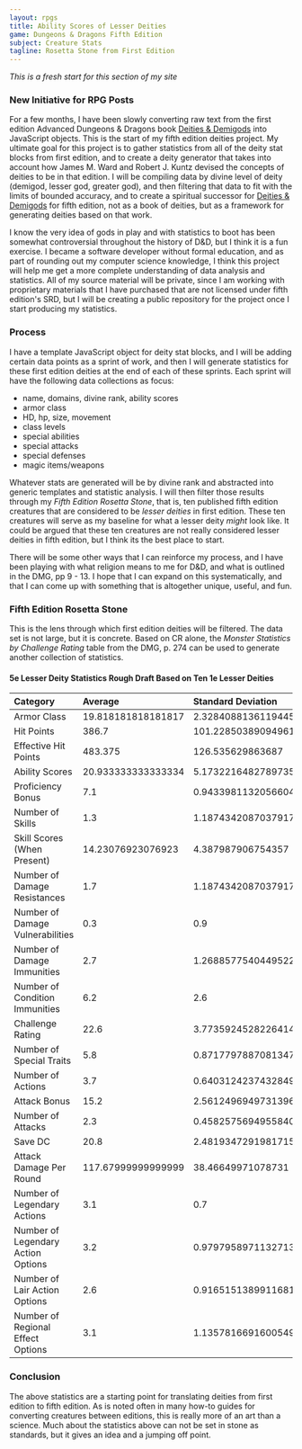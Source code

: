 ```yaml
---
layout: rpgs
title: Ability Scores of Lesser Deities
game: Dungeons & Dragons Fifth Edition
subject: Creature Stats
tagline: Rosetta Stone from First Edition
---
```

*This is a fresh start for this section of my site*

### New Initiative for RPG Posts
For a few months, I have been slowly converting raw text from the first edition Advanced Dungeons & Dragons book <u>Deities & Demigods</u> into JavaScript objects. This is the start of my fifth edition deities project. My ultimate goal for this project is to gather statistics from all of the deity stat blocks from first edition, and to create a deity generator that takes into account how James M. Ward and Robert J. Kuntz devised the concepts of deities to be in that edition. I will be compiling data by divine level of deity (demigod, lesser god, greater god), and then filtering that data to fit with the limits of bounded accuracy, and to create a spiritual successor for <u>Deities & Demigods</u> for fifth edition, not as a book of deities, but as a framework for generating deities based on that work.

I know the very idea of gods in play and with statistics to boot has been somewhat controversial throughout the history of D&D, but I think it is a fun exercise. I became a software developer without formal education, and as part of rounding out my computer science knowledge, I think this project will help me get a more complete understanding of data analysis and statistics. All of my source material will be private, since I am working with proprietary materials that I have purchased that are not licensed under fifth edition's SRD, but I will be creating a public repository for the project once I start producing my statistics.

### Process
I have a template JavaScript object for deity stat blocks, and I will be adding certain data points as a sprint of work, and then I will generate statistics for these first edition deities at the end of each of these sprints. Each sprint will have the following data collections as focus:

- name, domains, divine rank, ability scores
- armor class
- HD, hp, size, movement
- class levels
- special abilities
- special attacks
- special defenses
- magic items/weapons

Whatever stats are generated will be by divine rank and abstracted into generic templates and statistic analysis. I will then filter those results through my _Fifth Edition Rosetta Stone_, that is, ten published fifth edition creatures that are considered to be _lesser deities_ in first edition. These ten creatures will serve as my baseline for what a lesser deity _might_ look like. It could be argued that these ten creatures are not really considered lesser deities in fifth edition, but I think its the best place to start.

There will be some other ways that I can reinforce my process, and I have been playing with what religion means to me for D&D, and what is outlined in the DMG, pp 9 - 13. I hope that I can expand on this systematically, and that I can come up with something that is altogether unique, useful, and fun.

### Fifth Edition Rosetta Stone
This is the lens through which first edition deities will be filtered. The data set is not large, but it is concrete. Based on CR alone, the _Monster Statistics by Challenge Rating_ table from the DMG, p. 274 can be used to generate another collection of statistics.

#### 5e Lesser Deity Statistics Rough Draft Based on Ten 1e Lesser Deities

|Category|Average|Standard Deviation|Maximum|Minimum |
|:--------|:-------|:------------------|:-------|:--------|
|Armor Class|19.818181818181817|2.3284088136119445|25|17|
|Hit Points|386.7|101.22850389094961|615|283|
|Effective Hit Points|483.375|126.535629863687|768.75|353.75|
|Ability Scores|20.933333333333334|5.1732216482789735|30|10|
|Proficiency Bonus|7.1|0.9433981132056604|9|6|
|Number of Skills|1.3|1.1874342087037917|3|0|
Skill  Scores (When Present)|14.23076923076923|4.387987906754357|26|9|
Number of Damage Resistances|1.7|1.1874342087037917|3|0|
|Number of Damage Vulnerabilities|0.3|0.9|3|0|
|Number of Damage Immunities|2.7|1.2688577540449522|6|1|
|Number of Condition Immunities|6.2|2.6|13|4|
|Challenge Rating|22.6|3.7735924528226414|30|18|
|Number of Special Traits|5.8|0.8717797887081347|7|5|
|Number of Actions|3.7|0.6403124237432849|5|3|
|Attack Bonus|15.2|2.5612496949731396|19|11|
|Number of Attacks|2.3|0.45825756949558405|3|2|
|Save DC|20.8|2.4819347291981715|26|17|
|Attack Damage Per Round|117.67999999999999|38.46649971078731|213|71.5|
|Number of Legendary Actions|3.1|0.7|5|2|
|Number of Legendary Action Options|3.2|0.9797958971132713|6|2|
|Number of Lair Action Options|2.6|0.9165151389911681|3|0|
|Number of Regional Effect Options|3.1|1.1357816691600549|4|0|

### Conclusion
The above statistics are a starting point for translating deities from first edition to fifth edition. As is noted often in many how-to guides for converting creatures between editions, this is really more of an art than a science. Much about the statistics above can not be set in stone as standards, but it gives an idea and a jumping off point.
